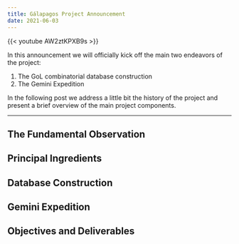 ```yaml
---
title: Gálapagos Project Announcement
date: 2021-06-03
---
```


{{< youtube AW2ztKPXB9s >}}

In this announcement  we will officially kick off the main two endeavors of the project:

1. The GoL combinatorial database construction
2. The Gemini Expedition
<!--more-->

In the following post we address a little bit the history of the project and present a brief overview of the main project components. 

---

## The Fundamental Observation

## Principal Ingredients

## Database Construction

## Gemini Expedition

## Objectives and Deliverables
